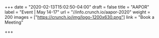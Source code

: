 +++
date = "2020-02-13T15:02:50-04:00"
draft = false
title = "AAPOR"
label = "Event | May 14-17"
url = "//info.crunch.io/aapor-2020"
weight = 200
images = ["https://crunch.io/img/logo-1200x630.png"]
link = "Book a Meeting"

+++
